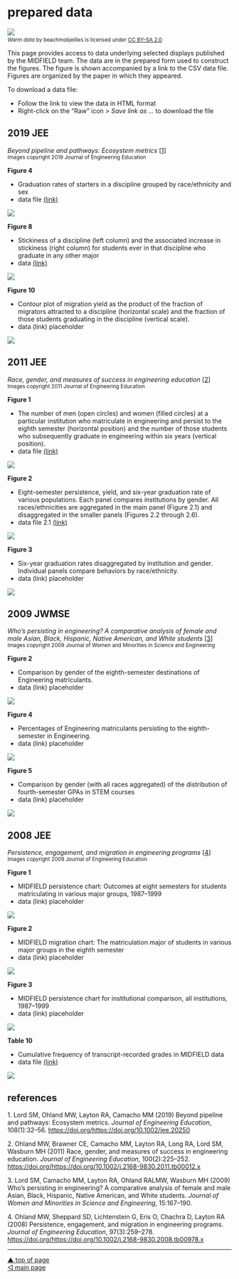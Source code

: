 prepared data
================

![](../resources/p005-header.png) <small> <br> <i>Warm data</i> by
beachmobjellies is licensed under
<a href="https://creativecommons.org/licenses/by-sa/2.0/legalcode">CC
BY-SA 2.0</a> <br> </small>

This page provides access to data underlying selected displays published
by the MIDFIELD team. The data are in the prepared form used to
construct the figures. The figure is shown accompanied by a link to the
CSV data file. Figures are organized by the paper in which they
appeared.

To download a data file:

-   Follow the link to view the data in HTML format
-   Right-click on the “Raw” icon > *Save link as …* to download the
    file

## 2019 JEE

*Beyond pipeline and pathways: Ecosystem metrics*
\[[1](#ref-Lord+Ohland+Layton+Camacho:2019)\]  
<small>Images copyright 2019 Journal of Engineering Education</small>

**Figure 4**

-   Graduation rates of starters in a discipline grouped by
    race/ethnicity and sex
-   data file [(link)](../data/2019-jee-figure-4-data.csv)

![](../figures/thumb-2019-jee-fig-04.png)

**Figure 8**

-   Stickiness of a discipline (left column) and the associated increase
    in stickiness (right column) for students ever in that discipline
    who graduate in any other major
-   data [(link)](../data/2019-jee-figure-8-data.csv)

![](../figures/thumb-2019-jee-fig-08.png)

**Figure 10**

-   Contour plot of migration yield as the product of the fraction of
    migrators attracted to a discipline (horizontal scale) and the
    fraction of those students graduating in the discipline (vertical
    scale).
-   data (link) placeholder

![](../figures/thumb-2019-jee-fig-10.png)

## 2011 JEE

*Race, gender, and measures of success in engineering education*
\[[2](#ref-Ohland+Brawner+Camacho+others:2011)\]  
<small>Images copyright 2011 Journal of Engineering Education</small>

**Figure 1**

-   The number of men (open circles) and women (filled circles) at a
    particular institution who matriculate in engineering and persist to
    the eighth semester (horizontal position) and the number of those
    students who subsequently graduate in engineering within six years
    (vertical position).
-   data file [(link)](../data/2011-jee-figure-1-data.csv)

![](../figures/thumb-2011-jee-fig-01.png)

**Figure 2**

-   Eight-semester persistence, yield, and six-year graduation rate of
    various populations. Each panel compares institutions by gender. All
    races/ethnicities are aggregated in the main panel (Figure 2.1) and
    disaggregated in the smaller panels (Figures 2.2 through 2.6).
-   data file 2.1 [(link)](../data/2011-jee-figure-2p1-data.csv)

![](../figures/thumb-2011-jee-fig-02.png)

**Figure 3**

-   Six-year graduation rates disaggregated by institution and gender.
    Individual panels compare behaviors by race/ethnicity.
-   data (link) placeholder

![](../figures/thumb-2011-jee-fig-03.png)

## 2009 JWMSE

*Who’s persisting in engineering? A comparative analysis of female and
male Asian, Black, Hispanic, Native American, and White students*
\[[3](#ref-Lord+Camacho+Layton+others:2009)\]  
<small>Images copyright 2009 Journal of Women and Minorities in Science
and Engineering</small>

**Figure 2**

-   Comparison by gender of the eighth-semester destinations of
    Engineering matriculants.
-   data (link) placeholder

![](../figures/thumb-2009-jwmse-fig-02.png)

**Figure 4**

-   Percentages of Engineering matriculants persisting to the
    eighth-semester in Engineering.
-   data (link) placeholder

![](../figures/thumb-2009-jwmse-fig-04.png)

**Figure 5**

-   Comparison by gender (with all races aggregated) of the distribution
    of fourth-semester GPAs in STEM courses
-   data (link) placeholder

![](../figures/thumb-2009-jwmse-fig-05.png)

## 2008 JEE

*Persistence, engagement, and migration in engineering programs*
\[[4](#ref-Ohland+Sheppard+Lichtenstein+others:2008)\]  
<small>Images copyright 2008 Journal of Engineering Education</small>

**Figure 1**

-   MIDFIELD persistence chart: Outcomes at eight semesters for students
    matriculating in various major groups, 1987–1999
-   data (link) placeholder

![](../figures/thumb-2008-jee-fig-01.png)

**Figure 2**

-   MIDFIELD migration chart: The matriculation major of students in
    various major groups in the eighth semester
-   data (link) placeholder

![](../figures/thumb-2008-jee-fig-02.png)

**Figure 3**

-   MIDFIELD persistence chart for institutional comparison, all
    institutions, 1987–1999
-   data (link) placeholder

![](../figures/thumb-2008-jee-fig-03.png)

**Table 10**

-   Cumulative frequency of transcript-recorded grades in MIDFIELD data
-   data file [(link)](../data/2008-jee-table-10-data.csv)

![](../figures/thumb-2008-jee-table-10.png)

## references

<div id="refs" class="references csl-bib-body references csl-bib-body">

<div id="ref-Lord+Ohland+Layton+Camacho:2019" class="csl-entry">

1\. Lord SM, Ohland MW, Layton RA, Camacho MM (2019) <span
class="nocase">Beyond pipeline and pathways: Ecosystem metrics</span>.
*Journal of Engineering Education*, 108(1):32–56.
https://doi.org/<https://doi.org/10.1002/jee.20250>

</div>

<div id="ref-Ohland+Brawner+Camacho+others:2011" class="csl-entry">

2\. Ohland MW, Brawner CE, Camacho MM, Layton RA, Long RA, Lord SM,
Wasburn MH (2011) <span class="nocase">Race, gender, and measures of
success in engineering education</span>. *Journal of Engineering
Education*, 100(2):225–252.
https://doi.org/<https://doi.org/10.1002/j.2168-9830.2011.tb00012.x>

</div>

<div id="ref-Lord+Camacho+Layton+others:2009" class="csl-entry">

3\. Lord SM, Camacho MM, Layton RA, Ohland RALMW, Wasburn MH (2009)
<span class="nocase">Who’s persisting in engineering? A comparative
analysis of female and male Asian, Black, Hispanic, Native American, and
White students</span>. *Journal of Women and Minorities in Science and
Engineering*, 15:167–190.

</div>

<div id="ref-Ohland+Sheppard+Lichtenstein+others:2008"
class="csl-entry">

4\. Ohland MW, Sheppard SD, Lichtenstein G, Eris O, Chachra D, Layton RA
(2008) <span class="nocase">Persistence, engagement, and migration in
engineering programs</span>. *Journal of Engineering Education*,
97(3):259–278.
https://doi.org/<https://doi.org/10.1002/j.2168-9830.2008.tb00978.x>

</div>

</div>

------------------------------------------------------------------------

<a href="#top">▲ top of page</a>  
[◁ main page](../README.md)
